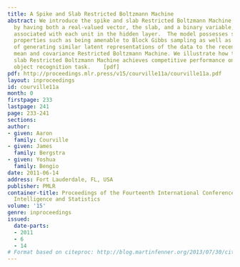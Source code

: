 ```yaml
---
title: A Spike and Slab Restricted Boltzmann Machine
abstract: We introduce the spike and slab Restricted Boltzmann Machine, characterized
  by having both a real-valued vector, the slab, and a binary variable, the spike,
  associated with each unit in the hidden layer.  The model possesses some practical
  properties such as being amenable to Block Gibbs sampling as well as being capable
  of generating similar latent representations of the data to the recently introduced
  mean and covariance Restricted Boltzmann Machine. We illustrate how the spike and
  slab Restricted Boltzmann Machine achieves competitive performance on the CIFAR-10
  object recognition task.    [pdf]
pdf: http://proceedings.mlr.press/v15/courville11a/courville11a.pdf
layout: inproceedings
id: courville11a
month: 0
firstpage: 233
lastpage: 241
page: 233-241
sections: 
author:
- given: Aaron
  family: Courville
- given: James
  family: Bergstra
- given: Yoshua
  family: Bengio
date: 2011-06-14
address: Fort Lauderdale, FL, USA
publisher: PMLR
container-title: Proceedings of the Fourteenth International Conference on Artificial
  Intelligence and Statistics
volume: '15'
genre: inproceedings
issued:
  date-parts:
  - 2011
  - 6
  - 14
# Format based on citeproc: http://blog.martinfenner.org/2013/07/30/citeproc-yaml-for-bibliographies/
---
```

